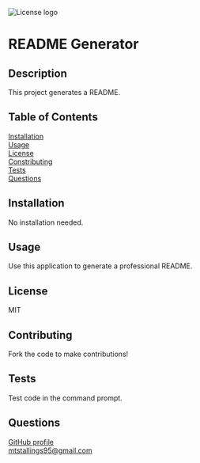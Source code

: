 
![License logo](https://img.shields.io/badge/License-MIT-yellow.svg)<br>
# README Generator
## Description
This project generates a README.
## Table of Contents
[Installation](#installation)<br>
[Usage](#usage)<br>
[License](#license)<br>
[Constributing](#contributing)<br>
[Tests](#tests)<br>
[Questions](#questions)
## Installation
No installation needed.
## Usage
Use this application to generate a professional README.
## License
MIT
## Contributing
Fork the code to make contributions!
## Tests
Test code in the command prompt.
## Questions
[GitHub profile](https://www.github.com/mtstall)    
mtstallings95@gmail.com  